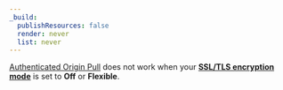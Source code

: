 ```yaml
---
_build:
  publishResources: false
  render: never
  list: never
---
```


[Authenticated Origin Pull](/ssl/origin-configuration/authenticated-origin-pull/) does not work when your [**SSL/TLS encryption mode**](/ssl/origin-configuration/ssl-modes/) is set to **Off** or **Flexible**.
